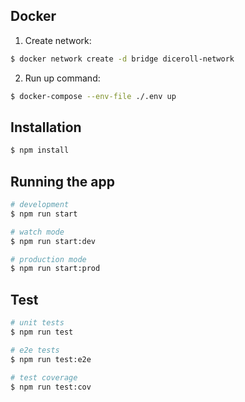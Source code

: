 ## Docker

1. Create network:

```sh
$ docker network create -d bridge diceroll-network
```

2. Run up command:

```sh
$ docker-compose --env-file ./.env up
```

## Installation

```bash
$ npm install
```

## Running the app

```bash
# development
$ npm run start

# watch mode
$ npm run start:dev

# production mode
$ npm run start:prod
```

## Test

```bash
# unit tests
$ npm run test

# e2e tests
$ npm run test:e2e

# test coverage
$ npm run test:cov
```
